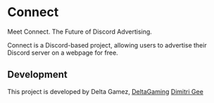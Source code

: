 # Connect
Meet Connect. The Future of Discord Advertising. 

Connect is a Discord-based project, allowing users to advertise their Discord server on a webpage for free.

## Development
This project is developed by Delta Gamez, [DeltaGaming](https://github.com/DeltaGamingCH) [Dimitri Gee](https://github.com/DmitriGee)
